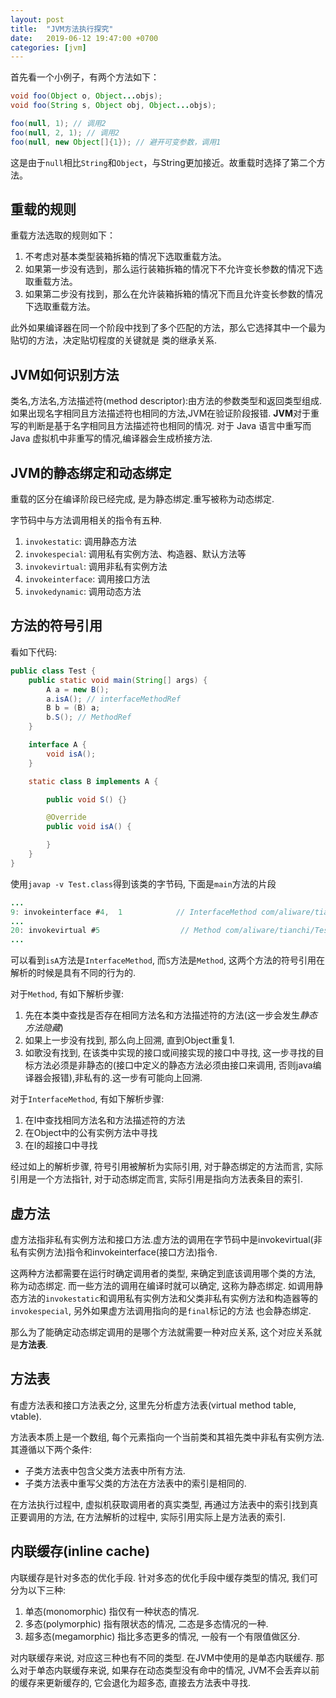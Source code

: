 ```yaml
---
layout: post
title:  "JVM方法执行探究"
date:   2019-06-12 19:47:00 +0700
categories: [jvm]
---
```


首先看一个小例子，有两个方法如下：
```java
void foo(Object o, Object...objs);
void foo(String s, Object obj, Object...objs);

foo(null, 1); // 调用2
foo(null, 2, 1); // 调用2
foo(null, new Object[]{1}); // 避开可变参数，调用1
```

这是由于`null`相比`String`和`Object`，与String更加接近。故重载时选择了第二个方法。

## 重载的规则
重载方法选取的规则如下：
1. 不考虑对基本类型装箱拆箱的情况下选取重载方法。
2. 如果第一步没有选到，那么运行装箱拆箱的情况下不允许变长参数的情况下选取重载方法。
3. 如果第二步没有找到，那么在允许装箱拆箱的情况下而且允许变长参数的情况下选取重载方法。

此外如果编译器在同一个阶段中找到了多个匹配的方法，那么它选择其中一个最为贴切的方法，决定贴切程度的关键就是
类的继承关系.

## JVM如何识别方法
类名,方法名,方法描述符(method descriptor):由方法的参数类型和返回类型组成.如果出现名字相同且方法描述符也相同的方法,JVM在验证阶段报错.
**JVM**对于重写的判断是基于名字相同且方法描述符也相同的情况.
对于 Java 语言中重写而 Java 虚拟机中非重写的情况,编译器会生成桥接方法.

## JVM的静态绑定和动态绑定
重载的区分在编译阶段已经完成, 是为静态绑定.重写被称为动态绑定.

字节码中与方法调用相关的指令有五种.
1. `invokestatic`: 调用静态方法
2. `invokespecial`: 调用私有实例方法、构造器、默认方法等
3. `invokevirtual`: 调用非私有实例方法
4. `invokeinterface`: 调用接口方法
5. `invokedynamic`: 调用动态方法

## 方法的符号引用
看如下代码:
```java
public class Test {
    public static void main(String[] args) {
        A a = new B();
        a.isA(); // interfaceMethodRef
        B b = (B) a;
        b.S(); // MethodRef
    }

    interface A {
        void isA();
    }

    static class B implements A {

        public void S() {}

        @Override
        public void isA() {

        }
    }
}
```

使用`javap -v Test.class`得到该类的字节码, 下面是`main`方法的片段

```java
...
9: invokeinterface #4,  1            // InterfaceMethod com/aliware/tianchi/Test$A.isA:()V
...
20: invokevirtual #5                  // Method com/aliware/tianchi/Test$B.S:()V
...
```
可以看到`isA`方法是`InterfaceMethod`, 而`S`方法是`Method`, 这两个方法的符号引用在解析的时候是具有不同的行为的.

对于`Method`, 有如下解析步骤:
1. 先在本类中查找是否存在相同方法名和方法描述符的方法(这一步会发生*静态方法隐藏*)
2. 如果上一步没有找到, 那么向上回溯, 直到Object重复1.
3. 如歌没有找到, 在该类中实现的接口或间接实现的接口中寻找, 这一步寻找的目标方法必须是非静态的(接口中定义的静态方法必须由接口来调用, 否则java编译器会报错),非私有的.这一步有可能向上回溯.

对于`InterfaceMethod`, 有如下解析步骤:
1. 在I中查找相同方法名和方法描述符的方法
2. 在Object中的公有实例方法中寻找
3. 在I的超接口中寻找

经过如上的解析步骤, 符号引用被解析为实际引用, 对于静态绑定的方法而言, 实际引用是一个方法指针, 对于动态绑定而言, 实际引用是指向方法表条目的索引.

## 虚方法
虚方法指非私有实例方法和接口方法.虚方法的调用在字节码中是invokevirtual(非私有实例方法)指令和invokeinterface(接口方法)指令.

这两种方法都需要在运行时确定调用者的类型, 来确定到底该调用哪个类的方法, 称为动态绑定. 而一些方法的调用在编译时就可以确定, 这称为静态绑定.
如调用静态方法的`invokestatic`和调用私有实例方法和父类非私有实例方法和构造器等的`invokespecial`, 另外如果虚方法调用指向的是`final`标记的方法
也会静态绑定.

那么为了能确定动态绑定调用的是哪个方法就需要一种对应关系, 这个对应关系就是**方法表**.

## 方法表
有虚方法表和接口方法表之分, 这里先分析虚方法表(virtual method table, vtable).

方法表本质上是一个数组, 每个元素指向一个当前类和其祖先类中非私有实例方法.其遵循以下两个条件:
- 子类方法表中包含父类方法表中所有方法.
- 子类方法表中重写父类的方法在方法表中的索引是相同的.

在方法执行过程中, 虚拟机获取调用者的真实类型, 再通过方法表中的索引找到真正要调用的方法, 在方法解析的过程中, 实际引用实际上是方法表的索引.

## 内联缓存(inline cache)
内联缓存是针对多态的优化手段. 针对多态的优化手段中缓存类型的情况, 我们可分为以下三种:

1. 单态(monomorphic) 指仅有一种状态的情况.
2. 多态(polymorphic) 指有限状态的情况, 二态是多态情况的一种.
3. 超多态(megamorphic) 指比多态更多的情况, 一般有一个有限值做区分.

对内联缓存来说, 对应这三种也有不同的类型. 在JVM中使用的是单态内联缓存.
那么对于单态内联缓存来说, 如果存在动态类型没有命中的情况, JVM不会丢弃以前的缓存来更新缓存的, 它会退化为超多态, 直接去方法表中寻找.



